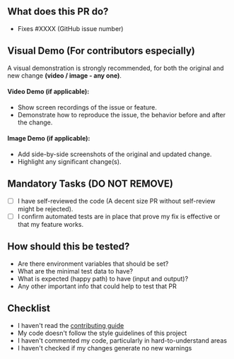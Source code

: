 ## What does this PR do?

<!-- Please include a summary of the change and which issue is fixed. Please also include relevant motivation and context. List any dependencies that are required for this change. -->

- Fixes #XXXX (GitHub issue number)

## Visual Demo (For contributors especially)

A visual demonstration is strongly recommended, for both the original and new change **(video / image - any one)**.

#### Video Demo (if applicable):

- Show screen recordings of the issue or feature.
- Demonstrate how to reproduce the issue, the behavior before and after the change.

#### Image Demo (if applicable):

- Add side-by-side screenshots of the original and updated change.
- Highlight any significant change(s).

## Mandatory Tasks (DO NOT REMOVE)

- [ ] I have self-reviewed the code (A decent size PR without self-review might be rejected).
- [ ] I confirm automated tests are in place that prove my fix is effective or that my feature works.

## How should this be tested?

<!-- Please describe the tests that you ran to verify your changes. Provide instructions so we can reproduce. Please also list any relevant details for your test configuration. Write details that help to start the tests -->

- Are there environment variables that should be set?
- What are the minimal test data to have?
- What is expected (happy path) to have (input and output)?
- Any other important info that could help to test that PR

## Checklist

<!-- Remove bullet points below that don't apply to you -->

- I haven't read the [contributing guide](https://github.com/crbnos/carbon/blob/main/.github/CONTRIBUTING.md)
- My code doesn't follow the style guidelines of this project
- I haven't commented my code, particularly in hard-to-understand areas
- I haven't checked if my changes generate no new warnings
